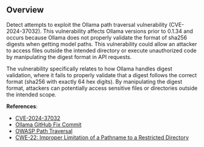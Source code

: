 ## Overview

Detect attempts to exploit the Ollama path traversal vulnerability (CVE-2024-37032). This vulnerability affects Ollama versions prior to 0.1.34 and occurs because Ollama does not properly validate the format of sha256 digests when getting model paths. This vulnerability could allow an attacker to access files outside the intended directory or execute unauthorized code by manipulating the digest format in API requests.

The vulnerability specifically relates to how Ollama handles digest validation, where it fails to properly validate that a digest follows the correct format (sha256 with exactly 64 hex digits). By manipulating the digest format, attackers can potentially access sensitive files or directories outside the intended scope.

**References**:
- [CVE-2024-37032](https://www.cve.org/CVERecord?id=CVE-2024-37032)
- [Ollama GitHub Fix Commit](https://github.com/ollama/ollama/compare/v0.1.33...v0.1.34)
- [OWASP Path Traversal](https://owasp.org/www-community/attacks/Path_Traversal)
- [CWE-22: Improper Limitation of a Pathname to a Restricted Directory](https://cwe.mitre.org/data/definitions/22.html) 
